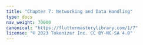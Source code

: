 ```yaml
---
title: "Chapter 7: Networking and Data Handling"
type: docs
nav_weight: 70000
canonical: "https://fluttermasterylibrary.com/1/7"
license: "© 2023 Tokenizer Inc. CC BY-NC-SA 4.0"
---
```


